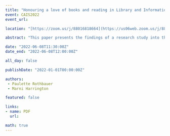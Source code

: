 ```yaml
---
title: "Honouring a love of books and reading in Library and Information Science"
event: CAIS2022
event_url: 

location: "[https://zoom.us/j/88016818664](https://us06web.zoom.us/j/88016818664?wd=bWlEMk1oZ3FyWTVFNXZISUh4dlZJdz09)"

abstract: "This paper presents the findings of a research study into the “love of books” trope in Library and Information Science. Semi-structured interviews were conducted with 23 MLIS students in Winter and Summer terms of 2019. Interview questions were designed to elicit motivations for entering the field and taking the degree. The study findings show that students’ decisions are animated by a love of books and reading, a love of libraries, and by a desire to work with and serve others. We argue that by putting love and desire at the centre of analysis the findings can be understand as positive affective engagement with information, information processes, information institutions, and information practices."

date: "2022-06-08T11:30:00Z"
date_end: "2022-06-08T12:00:00Z"

all_day: false

publishDate: "2022-01-01T00:00:00Z"

authors:
 - Paulette Rothbauer
 - Marni Harrington

featured: false

links:
- name: PDF
  url:

math: true
---
```


